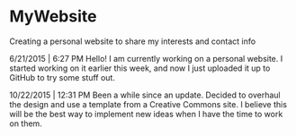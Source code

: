 # MyWebsite
Creating a personal website to share my interests and contact info

6/21/2015 | 6:27 PM
Hello! I am currently working on a personal website. I started working on it  earlier this week, and now I just uploaded it up to GitHub to try some stuff out.

10/22/2015 | 12:31 PM
Been a while since an update. Decided to overhaul the design and use a template from a Creative Commons site. I believe this will be the best way to implement new ideas when I have the time to work on them.